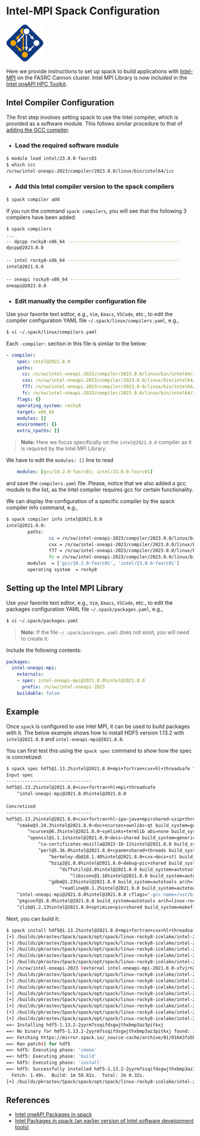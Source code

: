 # Intel-MPI Spack Configuration

<img src="Images/spack-logo.svg" alt="spack-logo" width="100"/>

Here we provide instructions to set up spack to build applications with [Intel-MPI](https://www.intel.com/content/www/us/en/developer/tools/oneapi/mpi-library.html) on the FASRC Cannon cluster. Intel MPI Library is now included in the [Intel oneAPI HPC Toolkit](https://www.intel.com/content/www/us/en/developer/tools/oneapi/toolkits.html#hpc-kit). 

## Intel Compiler Configuration

The first step involves setting spack to use the Intel compiler, which is provided as a software module. This follows similar procedure to that of [adding the GCC compiler](https://github.com/fasrc/User_Codes/blob/master/Documents/Software/Spack.md#compiler-configuration). 

* ### Load the required software module

```bash
$ module load intel/23.0.0-fasrc01
$ which icc
/n/sw/intel-oneapi-2023/compiler/2023.0.0/linux/bin/intel64/icc
```
* ### Add this Intel compiler version to the spack compilers

```bash
$ spack compiler add
```

If you run the command `spack compilers`, you will see that the following 3 compilers have been added:

```bash
$ spack compilers
...
-- dpcpp rocky8-x86_64 ------------------------------------------
dpcpp@2023.0.0

-- intel rocky8-x86_64 ------------------------------------------
intel@2021.8.0

-- oneapi rocky8-x86_64 -----------------------------------------
oneapi@2023.0.0
```
* ### Edit manually the compiler configuration file

Use your favorite text editor, e.g., `Vim`, `Emacs`, `VSCode`, etc., to edit the compiler configuration YAML file `~/.spack/linux/compilers.yaml`, e.g.,

```bash
$ vi ~/.spack/linux/compilers.yaml
```
Each `-compiler:` section in this file is similar to the below:

```yaml
- compiler:
    spec: intel@2021.8.0
    paths:
      cc: /n/sw/intel-oneapi-2023/compiler/2023.0.0/linux/bin/intel64/icc
      cxx: /n/sw/intel-oneapi-2023/compiler/2023.0.0/linux/bin/intel64/icpc
      f77: /n/sw/intel-oneapi-2023/compiler/2023.0.0/linux/bin/intel64/ifort
      fc: /n/sw/intel-oneapi-2023/compiler/2023.0.0/linux/bin/intel64/ifort
    flags: {}
    operating_system: rocky8
    target: x86_64
    modules: []
    environment: {}
    extra_rpaths: []
```
> **Note:** Here we focus specifically on the `intel@2021.8.0` compiler as it is required by the Intel MPI Library.

We have to edit the `modules: []` line to read

```yaml
    modules: [gcc/10.2.0-fasrc01; intel/23.0.0-fasrc01]
```

and save the `compilers.yaml` file. Please, notice that we also added a gcc module to the list, as the Intel compiler requires gcc for certain functionality. 

We can display the configuration of a specific compiler by the spack compiler info command, e.g.,

```bash
$ spack compiler info intel@2021.8.0
intel@2021.8.0:
        paths:
                cc = /n/sw/intel-oneapi-2023/compiler/2023.0.0/linux/bin/intel64/icc
                cxx = /n/sw/intel-oneapi-2023/compiler/2023.0.0/linux/bin/intel64/icpc
                f77 = /n/sw/intel-oneapi-2023/compiler/2023.0.0/linux/bin/intel64/ifort
                fc = /n/sw/intel-oneapi-2023/compiler/2023.0.0/linux/bin/intel64/ifort
        modules  = ['gcc/10.2.0-fasrc01', 'intel/23.0.0-fasrc01']
        operating system  = rocky8
```

## Setting up the Intel MPI Library

Use your favorite text editor, e.g., `Vim`, `Emacs`, `VSCode`, etc., to edit the packages configuration YAML file `~/.spack/packages.yaml`, e.g.,

```bash
$ vi ~/.spack/packages.yaml
```

> **Note:** If the file `~/.spack/packages.yaml` does not exist, you will need to create it.

Include the following contents:

```yaml
packages:
  intel-oneapi-mpi:
    externals:
    - spec: intel-oneapi-mpi@2021.8.0%intel@2021.8.0
      prefix: /n/sw/intel-oneapi-2023
    buildable: false
```
## Example

Once `spack` is configured to use Intel MPI, it can be used to build packages with it. The below example shows how to install HDF5 version 1.13.2 with `intel@2021.8.0` and `intel-oneapi-mpi@2021.8.0`.

You can first test this using the `spack spec` command to show how the spec is concretized:

```bash
$ spack spec hdf5@1.13.2%intel@2021.8.0+mpi+fortran+cxx+hl+threadsafe ^ intel-oneapi-mpi@2021.8.0%intel@2021.8.0
Input spec
--------------------------------
hdf5@1.13.2%intel@2021.8.0+cxx+fortran+hl+mpi+threadsafe
    ^intel-oneapi-mpi@2021.8.0%intel@2021.8.0

Concretized
--------------------------------
hdf5@1.13.2%intel@2021.8.0+cxx+fortran+hl~ipo~java+mpi+shared~szip+threadsafe+tools api=default build_system=cmake build_type=RelWithDebInfo arch=linux-rocky8-icelake
    ^cmake@3.24.3%intel@2021.8.0~doc+ncurses+ownlibs~qt build_system=generic build_type=Release arch=linux-rocky8-icelake
        ^ncurses@6.3%intel@2021.8.0~symlinks+termlib abi=none build_system=autotools arch=linux-rocky8-icelake
        ^openssl@1.1.1s%intel@2021.8.0~docs~shared build_system=generic certs=mozilla arch=linux-rocky8-icelake
            ^ca-certificates-mozilla@2022-10-11%intel@2021.8.0 build_system=generic arch=linux-rocky8-icelake
            ^perl@5.36.0%intel@2021.8.0+cpanm+shared+threads build_system=generic arch=linux-rocky8-icelake
                ^berkeley-db@18.1.40%intel@2021.8.0+cxx~docs+stl build_system=autotools patches=26090f4,b231fcc arch=linux-rocky8-icelake
                ^bzip2@1.0.8%intel@2021.8.0~debug~pic+shared build_system=generic arch=linux-rocky8-icelake
                    ^diffutils@3.8%intel@2021.8.0 build_system=autotools arch=linux-rocky8-icelake
                        ^libiconv@1.16%intel@2021.8.0 build_system=autotools libs=shared,static arch=linux-rocky8-icelake
                ^gdbm@1.23%intel@2021.8.0 build_system=autotools arch=linux-rocky8-icelake
                    ^readline@8.1.2%intel@2021.8.0 build_system=autotools arch=linux-rocky8-icelake
    ^intel-oneapi-mpi@2021.8.0%intel@2021.8.0 cflags="-gcc-name=/usr/bin/gcc" ~external-libfabric~generic-names~ilp64 build_system=generic arch=linux-rocky8-icelake
    ^pkgconf@1.8.0%intel@2021.8.0 build_system=autotools arch=linux-rocky8-icelake
    ^zlib@1.2.13%intel@2021.8.0+optimize+pic+shared build_system=makefile arch=linux-rocky8-icelak
```

Next, you can build it:

```bash
$ spack install hdf5@1.13.2%intel@2021.8.0+mpi+fortran+cxx+hl+threadsafe ^ intel-oneapi-mpi@2021.8.0%intel@2021.8.0
[+] /builds/pkrastev/Spack/spack/opt/spack/linux-rocky8-icelake/intel-2021.8.0/pkgconf-1.8.0-p4zr5nbn2qfnm2ezj3yuna7z7ldxugfo
[+] /builds/pkrastev/Spack/spack/opt/spack/linux-rocky8-icelake/intel-2021.8.0/ca-certificates-mozilla-2022-10-11-rlli5fmtpjaatq4lseetdudmhhcilc43
[+] /builds/pkrastev/Spack/spack/opt/spack/linux-rocky8-icelake/intel-2021.8.0/berkeley-db-18.1.40-m6r6onkubysvl3gxtw7t7tpghoq6x6g6
[+] /builds/pkrastev/Spack/spack/opt/spack/linux-rocky8-icelake/intel-2021.8.0/libiconv-1.16-iidmiswunjmyfgqv5im7dbq3vxmfugvn
[+] /builds/pkrastev/Spack/spack/opt/spack/linux-rocky8-icelake/intel-2021.8.0/zlib-1.2.13-admgboe6z4bq56lnw3owqrwqydoh2qkv
[+] /n/sw/intel-oneapi-2023 (external intel-oneapi-mpi-2021.8.0-xfvjrn2fuyum7xtnyz7g3gjv3c5d27tf)
[+] /builds/pkrastev/Spack/spack/opt/spack/linux-rocky8-icelake/intel-2021.8.0/ncurses-6.3-wq3qyyg5nbr3r4rbpxtm2w6sz2asqwmf
[+] /builds/pkrastev/Spack/spack/opt/spack/linux-rocky8-icelake/intel-2021.8.0/diffutils-3.8-idtn6tigrq7qhdqlofjawd5jax6ugen6
[+] /builds/pkrastev/Spack/spack/opt/spack/linux-rocky8-icelake/intel-2021.8.0/readline-8.1.2-lu2zjeb2y7y7k6trks5bkgswzc5mhz6h
[+] /builds/pkrastev/Spack/spack/opt/spack/linux-rocky8-icelake/intel-2021.8.0/bzip2-1.0.8-q4kqkohouj2iwivc2kav2imqmkkime3k
[+] /builds/pkrastev/Spack/spack/opt/spack/linux-rocky8-icelake/intel-2021.8.0/gdbm-1.23-h5r23zyhy5plttfjopj6hfn5nxg3526q
[+] /builds/pkrastev/Spack/spack/opt/spack/linux-rocky8-icelake/intel-2021.8.0/perl-5.36.0-moqx3wcrd3zgpgm4q27phfuxoymdhnkg
[+] /builds/pkrastev/Spack/spack/opt/spack/linux-rocky8-icelake/intel-2021.8.0/openssl-1.1.1s-rjscbgskagds5vtgqfis7ynma42o2zn5
[+] /builds/pkrastev/Spack/spack/opt/spack/linux-rocky8-icelake/intel-2021.8.0/cmake-3.24.3-zj2opbmjgzlp6x3ww5t2m2s6a5fko6sh
==> Installing hdf5-1.13.2-2yyrm7ssqifdsgwjthxbmp3az3pitkxj
==> No binary for hdf5-1.13.2-2yyrm7ssqifdsgwjthxbmp3az3pitkxj found: installing from source
==> Fetching https://mirror.spack.io/_source-cache/archive/01/01643fa5b37dba7be7c4db6bbf3c5d07adf5c1fa17dbfaaa632a279b1b2f06da.tar.gz
==> Ran patch() for hdf5
==> hdf5: Executing phase: 'cmake'
==> hdf5: Executing phase: 'build'
==> hdf5: Executing phase: 'install'
==> hdf5: Successfully installed hdf5-1.13.2-2yyrm7ssqifdsgwjthxbmp3az3pitkxj
  Fetch: 1.49s.  Build: 1m 58.82s.  Total: 2m 0.32s.
[+] /builds/pkrastev/Spack/spack/opt/spack/linux-rocky8-icelake/intel-2021.8.0/hdf5-1.13.2-2yyrm7ssqifdsgwjthxbmp3az3pitkxj
```

## References

* [Intel oneAPI Packages in spack](https://spack.readthedocs.io/en/latest/build_systems/inteloneapipackage.html)
* [Intel Packages in spack (an earlier version of Intel software development tools)](https://spack.readthedocs.io/en/latest/build_systems/intelpackage.html)